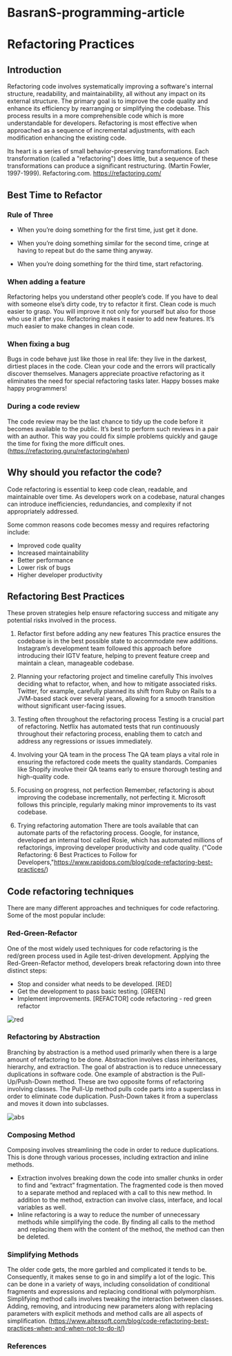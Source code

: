 # BasranS-programming-article

# Refactoring Practices

## Introduction

Refactoring code involves systematically improving a software's internal structure, readability, and maintainability, all without any impact on its external structure. The primary goal is to improve the code quality and enhance its efficiency by rearranging or simplifying the codebase. This process results in a more comprehensible code which is more understandable for developers. Refactoring is most effective when approached as a sequence of incremental adjustments, with each modification enhancing the existing code.

Its heart is a series of small behavior-preserving transformations. Each transformation (called a "refactoring") does little, but a sequence of these transformations can produce a significant restructuring. 
(Martin Fowler, 1997-1999). Refactoring.com. https://refactoring.com/

## Best Time to Refactor

### Rule of Three
* When you’re doing something for the first time, just get it done.

* When you’re doing something similar for the second time, cringe at having to repeat but do the same thing anyway.

* When you’re doing something for the third time, start refactoring.

### When adding a feature
Refactoring helps you understand other people’s code. If you have to deal with someone else’s dirty code, try to refactor it first. Clean code is much easier to grasp. You will improve it not only for yourself but also for those who use it after you.
Refactoring makes it easier to add new features. It’s much easier to make changes in clean code.

### When fixing a bug
Bugs in code behave just like those in real life: they live in the darkest, dirtiest places in the code. Clean your code and the errors will practically discover themselves. Managers appreciate proactive refactoring as it eliminates the need for special refactoring tasks later. Happy bosses make happy programmers!

### During a code review
The code review may be the last chance to tidy up the code before it becomes available to the public. It’s best to perform such reviews in a pair with an author. This way you could fix simple problems quickly and gauge the time for fixing the more difficult ones. (https://refactoring.guru/refactoring/when)

## Why should you refactor the code?
Code refactoring is essential to keep code clean, readable, and maintainable over time. As developers work on a codebase, natural changes can introduce inefficiencies, redundancies, and complexity if not appropriately addressed.

Some common reasons code becomes messy and requires refactoring include:
* Improved code quality
* Increased maintainability
* Better performance
* Lower risk of bugs
* Higher developer productivity

## Refactoring Best Practices 
These proven strategies help ensure refactoring success and mitigate any potential risks involved in the process.

1. Refactor first before adding any new features
This practice ensures the codebase is in the best possible state to accommodate new additions. Instagram’s development team followed this approach before introducing their IGTV feature, helping to prevent feature creep and maintain a clean, manageable codebase.

2. Planning your refactoring project and timeline carefully
This involves deciding what to refactor, when, and how to mitigate associated risks. Twitter, for example, carefully planned its shift from Ruby on Rails to a JVM-based stack over several years, allowing for a smooth transition without significant user-facing issues.

3. Testing often throughout the refactoring process
Testing is a crucial part of refactoring. Netflix has automated tests that run continuously throughout their refactoring process, enabling them to catch and address any regressions or issues immediately.

4. Involving your QA team in the process
The QA team plays a vital role in ensuring the refactored code meets the quality standards. Companies like Shopify involve their QA teams early to ensure thorough testing and high-quality code.

5. Focusing on progress, not perfection
Remember, refactoring is about improving the codebase incrementally, not perfecting it. Microsoft follows this principle, regularly making minor improvements to its vast codebase.

6. Trying refactoring automation
There are tools available that can automate parts of the refactoring process. Google, for instance, developed an internal tool called Rosie, which has automated millions of refactorings, improving developer productivity and code quality.
("Code Refactoring: 6 Best Practices to Follow for Developers,"https://www.rapidops.com/blog/code-refactoring-best-practices/)

## Code refactoring techniques
There are many different approaches and techniques for code refactoring. Some of the most popular include:

### Red-Green-Refactor
One of the most widely used techniques for code refactoring is the red/green process used in Agile test-driven development. Applying the
Red-Green-Refactor method, developers break  refactoring down into three distinct steps:
* Stop and consider what needs to be developed. [RED]
* Get the development to pass basic testing. [GREEN]
* Implement improvements. [REFACTOR]
code refactoring - red green refactor

![red](https://github.com/nic-dgl104-winter-2024/BasranS-programming-article/assets/144393592/317a255f-992e-40ba-ab57-1b23b4460983)

### Refactoring by Abstraction
Branching by abstraction is a method used primarily when there is a large amount of refactoring to be done. Abstraction involves class inheritances, hierarchy, and extraction. The goal of abstraction is to reduce unnecessary duplications in software code. One example of abstraction is the Pull-Up/Push-Down method. These are two opposite forms of refactoring involving classes. The Pull-Up method pulls code parts into a superclass in order to eliminate code duplication. Push-Down takes it from a superclass and moves it down into subclasses.

![abs](https://github.com/nic-dgl104-winter-2024/BasranS-programming-article/assets/144393592/8c162520-7a46-47b9-bd1c-e699b8e28735)

### Composing Method
Composing involves streamlining the code in order to reduce duplications. This is done through various processes, including extraction and inline methods.

* Extraction involves breaking down the code into smaller chunks in order to find and “extract” fragmentation. The fragmented code is then moved to a separate method and replaced with a call to this new method. In addition to the method, extraction can involve class, interface, and local variables as well.
* Inline refactoring is a way to reduce the number of unnecessary methods while simplifying the code. By finding all calls to the method and replacing them with the content of the method, the method can then be deleted.

### Simplifying Methods
The older code gets, the more garbled and complicated it tends to be. Consequently, it makes sense to go in and simplify a lot of the logic. This can be done in a variety of ways, including consolidation of conditional fragments and expressions and replacing conditional with polymorphism. Simplifying method calls involves tweaking the interaction between classes. Adding, removing, and introducing new parameters along with replacing parameters with explicit methods and method calls are all aspects of simplification. (https://www.altexsoft.com/blog/code-refactoring-best-practices-when-and-when-not-to-do-it/)

### 

### References

